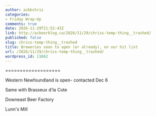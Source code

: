 ```yaml
---
author: acbbchris
categories:
- Friday Wrap-Up
comments: true
date: 2026-11-29T21:52:43Z
link: http://acbeerblog.ca/2026/11/29/chriss-temp-thing__trashed/
published: false
slug: chriss-temp-thing__trashed
title: Breweries soon to open (or already), on our hit list
url: /2026/11/29/chriss-temp-thing__trashed/
wordpress_id: 11662
---
```


===================

Western Newfoundland is open- contacted Dec 6

Same with Brasseux d'la Cote



Downeast Beer Factory



Lunn's Mill




